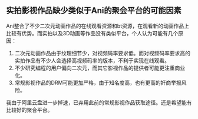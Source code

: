 ## 实拍影视作品缺少类似于Ani的聚会平台的可能因素

Ani整合了不少二次元动画作品的在线观看资源和bt资源，在观看新的动画作品上比较有优势。而实拍以及3D动画等作品没有类似平台，个人认为可能有几个原因：
1. 二次元动画作品由于纹理细节少，对视频码率要求低。而对视频码率要求高的实拍作品有不少人会选择高视频码率的版本，不利于实现在线观看。
2. 不少研究编程的用户偏向二次元，而其它影视作品的提供者可能更注重商业化。
3. 常规影视作品的DRM可能更加严格，由于知名度高，也有更高的奸商举报风险。

我由于阿里云盘进一步掉速，已弃用此前的常规影视作品获取途径。还是希望能有比较好的聚合平台。